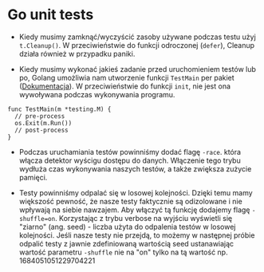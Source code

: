 # Go unit tests

* Kiedy musimy zamknąć/wyczyścić zasoby używane podczas testu użyj `t.Cleanup()`. W przeciwieństwie do funkcji odroczonej (`defer`), Cleanup działa również w przypadku paniki.

* Kiedy musimy wykonać jakieś zadanie przed uruchomieniem testów lub po, Golang umożliwia nam utworzenie funkcji `TestMain` per pakiet ([Dokumentacja](https://pkg.go.dev/testing#hdr-Main)). W przeciwieństwie do funkcji `init`, nie jest ona wywoływana podczas wykonywania programu.

```
func TestMain(m *testing.M) {
  // pre-process
  os.Exit(m.Run())
  // post-process
}
```

* Podczas uruchamiania testów powinniśmy dodać flagę `-race`. która włącza detektor wyścigu dostępu do danych. Włączenie tego trybu wydłuża czas wykonywania naszych testów, a także zwiększa zużycie pamięci.

* Testy powinniśmy odpalać się w losowej kolejności. Dzięki temu mamy większość pewność, że nasze testy faktycznie są odizolowane i nie wpływają na siebie nawzajem. Aby włączyć tą funkcję  dodajemy flagę `-shuffle=on`. Korzystając z trybu verbose na wyjściu wyświetli się "ziarno" (ang. seed) - liczba użyta do odpalenia testów w losowej kolejności. Jeśli nasze testy nie przejdą, to możemy w następnej próbie odpalić testy z jawnie zdefiniowaną wartością seed ustanawiając wartość parametru `-shuffle` nie na "on" tylko na tą wartość np. 1684051051229704221
